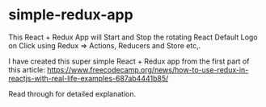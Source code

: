 # simple-redux-app

This React + Redux App will Start and Stop the rotating React Default Logo on Click using Redux => Actions, Reducers and Store etc,.

I have created this super simple React + Redux app from the first part of this article: https://www.freecodecamp.org/news/how-to-use-redux-in-reactjs-with-real-life-examples-687ab4441b85/

Read through for detailed explanation.
